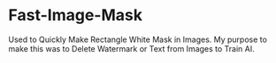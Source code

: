 # Fast-Image-Mask
Used to Quickly Make Rectangle White Mask in Images. My purpose to make this was to Delete Watermark or Text from Images to Train AI.
